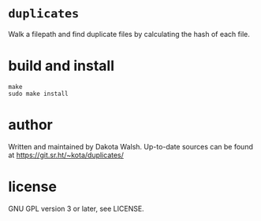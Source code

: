 # `duplicates`
Walk a filepath and find duplicate files by calculating the hash of each file.

# build and install
```
make
sudo make install
```

# author
Written and maintained by Dakota Walsh.
Up-to-date sources can be found at https://git.sr.ht/~kota/duplicates/

# license
GNU GPL version 3 or later, see LICENSE.
